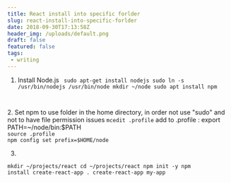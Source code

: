 ```yaml
---
title: React install into specific forlder
slug: react-install-into-specific-forlder
date: 2018-09-30T17:13:58Z
header_img: /uploads/default.png
draft: false
featured: false
tags:
 - writing
---
```

1. Install Node.js
<code> sudo apt-get install nodejs
sudo ln -s /usr/bin/nodejs /usr/bin/node
mkdir ~/node
sudo apt install npm
</code>
2. Set npm to use folder in the home directory, in order not use "sudo" and not to have file permission issues 
<code>mcedit .profile</code>
add to .profile  : export PATH=~/node/bin:$PATH
<code>
source .profile 
npm config set prefix=$HOME/node
</code>

3)
<code>mkdir ~/projects/react
cd ~/projects/react
npm init -y
npm install create-react-app .
create-react-app my-app
</code>


